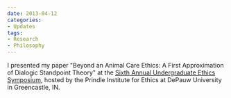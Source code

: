 ```yaml
---
date: 2013-04-12
categories:
- Updates
tags:
- Research
- Philosophy
---
```


I presented my paper "Beyond an Animal Care Ethics: A First Approximation of Dialogic Standpoint Theory" at the <a href="http://www.depauw.edu/academics/centers/prindle/programs/ues2/2013/">Sixth Annual Undergraduate Ethics Symposium</a>, hosted by the Prindle Institute for Ethics at DePauw University in Greencastle, IN.

<!-- more -->
